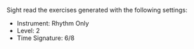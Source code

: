 Sight read the exercises generated with the following settings:

- Instrument: Rhythm Only
- Level: 2
- Time Signature: 6/8